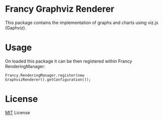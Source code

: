 # Francy Graphviz Renderer

This package contains the implementation of graphs and charts using viz.js (Gaphviz).

# Usage

On loaded this package it can be then registered within Francy RenderingManager:

```
Francy.RenderingManager.register(new GraphvizRenderer().getConfiguration());
```

# License

[MIT](LICENSE) License
